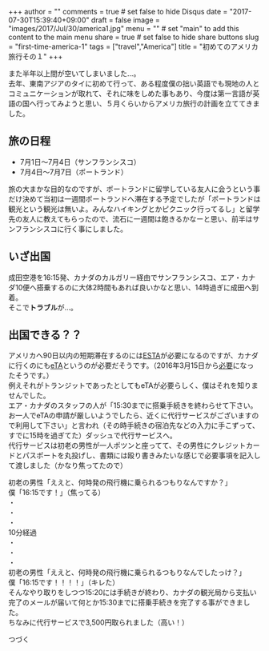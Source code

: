 +++
author = ""
comments = true	# set false to hide Disqus
date = "2017-07-30T15:39:40+09:00"
draft = false
image = "images/2017/Jul/30/america1.jpg"
menu = ""		# set "main" to add this content to the main menu
share = true	# set false to hide share buttons
slug = "first-time-america-1"
tags = ["travel","America"]
title = "初めてのアメリカ旅行その１"
+++

また半年以上間が空いてしまいました…。  
去年、東南アジアのタイに初めて行って、ある程度僕の拙い英語でも現地の人とコミュニケーションが取れて、それに味をしめた事もあり、今度は第一言語が英語の国へ行ってみようと思い、５月くらいからアメリカ旅行の計画を立ててきました。 

<!--more--> 

## 旅の日程  
- 7月1日〜7月4日（サンフランシスコ）
- 7月4日〜7月7日（ポートランド）

旅の大まかな目的なのですが、ポートランドに留学している友人に会うという事だけ決めて当初は一週間ポートランドへ滞在する予定でしたが「ポートランドは観光という観光は無いよ。みんなハイキングとかピクニック行ってるし」と留学先の友人に教えてもらったので、流石に一週間は飽きるかなーと思い、前半はサンフランシスコに行く事にしました。  

## いざ出国  
成田空港を16:15発、カナダのカルガリー経由でサンフランシスコ、エア・カナダ10便へ搭乗するのに大体2時間もあれば良いかなと思い、14時過ぎに成田へ到着。  
そこで**トラブル**が…。　　
## 出国できる？？  
アメリカへ90日以内の短期滞在するのには[ESTA](https://esta.cbp.dhs.gov/esta/application.html;jsessionid=j9qvZB5CcdMBbpZvGFg0GQKCLKy2vjzpHMBTzVFDPQr5133QSDzr!1094394532?execution=e1s1)が必要になるのですが、カナダに行くのにも[eTA](http://www.cic.gc.ca/english/visit/eta-facts-ja.asp)というのが必要だそうです。（2016年3月15日から[必要](http://lifevancouver.jp/2016/02/knowledge/55736.html)になったそうです。）  
例えそれがトランジットであったとしてもeTAが必要らしく、僕はそれを知りませんでした。  
エア・カナダのスタッフの人が「15:30までに搭乗手続きを終わらせて下さい。お一人でeTAの申請が厳しいようでしたら、近くに代行サービスがございますので利用して下さい」と言われ（その時手続きの宿泊先などの入力に手こずって、すでに15時を過ぎてた）ダッシュで代行サービスへ。  
代行サービスは初老の男性が一人ポツンと座ってて、その男性にクレジットカードとパスポートを丸投げし、書類には殴り書きみたいな感じで必要事項を記入して渡しました（かなり焦ってたので）  
  
初老の男性「ええと、何時発の飛行機に乗られるつもりなんですか？」  
僕「16:15です！」（焦ってる）  
・  
・  
・  
10分経過  
・  
・  
・  
初老の男性「ええと、何時発の飛行機に乗られるつもりなんでしたっけ？」  
僕「16:15です！！！！」（キレた）  
そんなやり取りをしつつ15:20には手続きが終わり、カナダの観光局から支払い完了のメールが届いて何とか15:30までに搭乗手続きを完了する事ができました。  
ちなみに代行サービスで3,500円取られました（高い！）

つづく